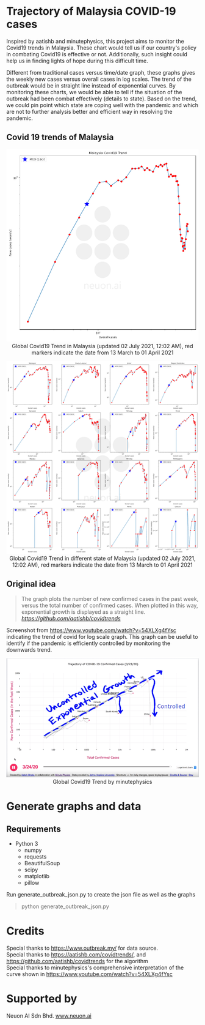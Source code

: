 # Trajectory of Malaysia COVID-19 cases
Inspired by aatishb and minutephysics, this project aims to monitor the Covid19 trends in Malaysia. These chart would tell us if our country's policy in combating Covid19 is effective or not. Additionally, such insight could help us in finding lights of hope during this difficult time.

Different from traditional cases versus time/date graph, these graphs gives the weekly new cases versus overall cases in log scales. The  trend of the outbreak would be in straight line instead of exponential curves. By monitoring these charts, we would be able to tell if the situation of the outbreak had been combat effectively (details to state). Based on the trend, we could pin point which state are coping well with the pandemic and which are not to further analysis better and efficient way in resolving the pandemic.

## Covid 19 trends of Malaysia
<p align="center">
  <img src="covid_data/20200507180004_malaysia.png" width="600"><br />
  Global Covid19 Trend in Malaysia (updated 02 July 2021, 12:02 AM), 
  red markers indicate the date from 13 March to 01 April 2021
</p>

<p align="center">
  <img src="covid_data/20200507180005_states.png" width="800"><br />
  Global Covid19 Trend in different state of Malaysia (updated 02 July 2021, 12:02 AM), 
  red markers indicate the date from 13 March to 01 April 2021
</p>

## Original idea
>The graph plots the number of new confirmed cases in the past week, versus the total number of confirmed cases. When plotted in this way, exponential growth is displayed as a straight line.
*https://github.com/aatishb/covidtrends*

Screenshot from https://www.youtube.com/watch?v=54XLXg4fYsc indicating the trend of covid for log scale graph. This graph can be useful to identify if the pandemic is efficiently controlled by monitoring the downwards trend.
<p align="center">
  <img src="img/minutephysics.png" width="600"><br />
  Global Covid19 Trend by minutephysics
</p>

# Generate graphs and data
## Requirements
 - Python 3
   - numpy 
   - requests
   - BeautifulSoup
   - scipy 
   - matplotlib
   - pillow

Run generate_outbreak_json.py to create the json file as well as the graphs
>python generate_outbreak_json.py 

# Credits
Special thanks to https://www.outbreak.my/ for data source.  
Special thanks to https://aatishb.com/covidtrends/, and https://github.com/aatishb/covidtrends for the algorithm  
Special thanks to minutephysics's comprehensive interpretation of the curve shown in https://www.youtube.com/watch?v=54XLXg4fYsc

# Supported by
Neuon AI Sdn Bhd.
www.neuon.ai

